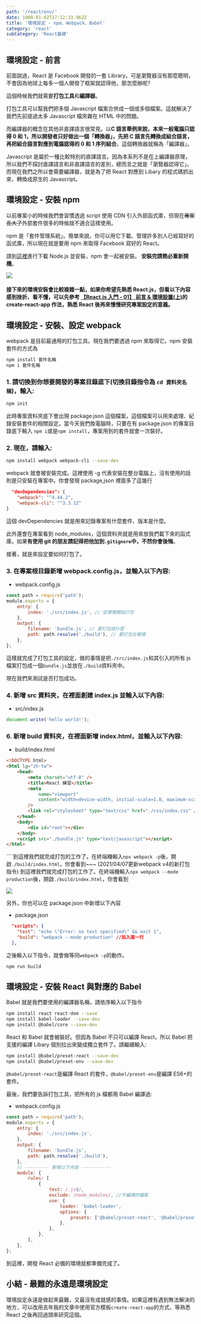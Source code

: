 ```yaml
---
path: '/react/env/'
date: 1000-01-02T17:12:33.962Z
title: '環境設定 - npm、Webpack、Babel'
category: 'react'
subCategory: 'React基礎'
---
```


## 環境設定 - 前言

前面說過，React 是 Facebook 開發的一套 Library。可是瀏覽器沒有那麼聰明，不會因為地球上每多一個人開發了框架就認得他，那怎麼辦呢?

這個時候我們就需要**打包工具**和**編譯器**。

打包工具可以幫我們把多個 Javascript 檔案合併成一個或多個檔案。這就解決了我們先前提過太多 Javascript 檔夾雜在 HTML 中的問題。

而編譯器的概念在其他非直譯語言很常見。以**C 語言舉例來說，本來一般電腦只認得 0 和 1，所以開發者只好做出一個「轉換器」，先把 C 語言先轉換成組合語言，再把組合語言對應到電腦認得的 0 和 1 序列組合**。這個轉換器就稱為「編譯器」。

Javascript 是屬於一種比較特別的直譯語言。因為本系列不是在上編譯器原理，所以我們不探討直譯語言和非直譯語言的差別，總而言之就是「瀏覽器認得它」。而現在我們之所以會需要編譯器，就是為了把 React 對應到 Libary 的程式碼抓出來，轉換成原生的 Javascript。

## 環境設定 - 安裝 npm

以前專案小的時候我們會習慣透過 script 使用 CDN 引入外部函式庫，但現在~~專案長大了~~外部套件很多的時候就不適合這樣使用。

npm 是「套件管理系統」。簡單來說，你可以用它下載、管理許多別人已經寫好的函式庫，所以現在就是要用 npm 來取得 Facebook 寫好的 React。

請到[這裡](https://nodejs.org/en/)進行下載 Node.js 並安裝，npm 會一起被安裝。
**安裝完請務必重新開機**。

![](https://i.imgur.com/lV2NkYy.png)

#### 接下來的環境安裝會比較複雜一點，如果你希望先熟悉 React.js，但看以下內容感到挫折、看不懂，可以先參考 [【React.js 入門 - 01】 前言 & 環境設置(上)](https://ithelp.ithome.com.tw/articles/10214942)的 create-react-app 作法，熟悉 React 後再來慢慢研究專案設定的意義。

## 環境設定 - 安裝、設定 webpack

webpack 是目前最通用的打包工具。現在我們要透過 npm 來取得它。npm 安裝套件的方式為

```bash
npm install 套件名稱
npm i 套件名稱
```

### 1. 請切換到你想要開發的專案目錄底下(切換目錄指令為 `cd 資料夾名稱`)，輸入:

```bash
npm init
```

此時專案資料夾底下會出現 package.json 這個檔案，這個檔案可以用來處理、紀錄安裝套件的相關設定。當今天我們換電腦時，只要在有 package.json 的專案目錄底下輸入 `npm i`或是`npm install`，專案用到的套件就會一次裝好。

### 2. 現在，請輸入:

```bash
npm install webpack webpack-cli --save-dev
```

webpack 就會被安裝完成。這裡使用 -g 代表安裝在整台電腦上，沒有使用的話則是只安裝在專案中。你會發現 package,json 裡面多了這幾行

```json
  "devDependencies": {
    "webpack": "^4.44.2",
    "webpack-cli": "^3.3.12"
}
```

這個 devDependencies 就是用來記錄專案有什麼套件、版本是什麼。

此外還會在專案看到 node_modules，這個資料夾就是用來放我們載下來的函式庫。如果**有使用 git 的朋友請記得把他加到`.gitignore`中，不然你會後悔**。

接著，就是來設定要如何打包了。

### 3. 在專案根目錄新增 webpack.config.js，並輸入以下內容:

-   webpack.config.js

```javascript
const path = require('path');
module.exports = {
    entry: {
        index: './src/index.js', // 從哪裡開始打包
    },
    output: {
        filename: 'bundle.js', // 要打包成什麼
        path: path.resolve('./build'), // 要打包在哪裡
    },
};
```

這樣就完成了打包工具的設定，做的事情是把`./src/index.js`和其引入的所有 js 檔案打包成一個`bundle.js`並放在`./build`資料夾中。

現在我們來測試是否打包成功。

### 4. 新增 src 資料夾，在裡面創建 index.js 並輸入以下內容:

-   src/index.js

```javascript
document.write('hello world!');
```

### 6. 新增 build 資料夾，在裡面新增 index.html，並輸入以下內容:

-   build/index.html

```html
<!DOCTYPE html>
<html lg="zh-tw">
    <head>
        <meta charset="utf-8" />
        <title>React 練習</title>
        <meta
            name="viewport"
            content="width=device-width, initial-scale=1.0, maximum-scale=1.0, user-scalable=no"
        />
        <link rel="stylesheet" type="text/css" href="./css/index.css" />
    </head>
    <body>
        <div id="root"></div>
    </body>
    <script src="./bundle.js" type="text/javascript"></script>
</html>
```

````到這裡我們就完成打包的工作了。在終端機輸入`npx webpack -p`後，開啟`./build/index.html`，你會看到~~~ (2021/04/07更新webpack v4的新打包指令) 到這裡我們就完成打包的工作了。在終端機輸入`npx webpack --mode production`後，開啟`./build/index.html`，你會看到

![](https://i.imgur.com/xoeHivI.png)

另外，你也可以在 package.json 中新增以下內容

-   package.json

```json
  "scripts": {
    "test": "echo \"Error: no test specified\" && exit 1",
    "build": "webpack --mode production" //加入這一行
  },
```

之後輸入以下指令，就會做等同`webpack -p`的動作。

```bash
npm run build
```

## 環境設定 - 安裝 React 與對應的 Babel

Babel 就是我們要使用的編譯器名稱，請依序輸入以下指令

```bash
npm install react react-dom --save
npm install babel-loader --save-dev
npm install @babel/core --save-dev
```

React 和 Babel 就會被裝好。但因為 Babel 不只可以編譯 React，所以 Babel 把支援的編譯 Libary 個別拉出來變成獨立套件了。請繼續輸入:

```bash
npm install @babel/preset-react --save-dev
npm install @babel/preset-env --save-dev
```

`@babel/preset-react`是編譯 React 的套件，`@babel/preset-env`是編譯 ES6+的套件。

最後，我們要告訴打包工具，把所有的 js 檔都用 Babel 編譯過:

-   webpack.config.js

```javascript
const path = require('path');
module.exports = {
    entry: {
        index: './src/index.js',
    },
    output: {
        filename: 'bundle.js',
        path: path.resolve('./build'),
    },
    // --------- 新增以下內容 -----------
    module: {
        rules: [
            {
                test: /.js$/,
                exclude: /node_modules/, //不編譯的檔案
                use: {
                    loader: 'babel-loader',
                    options: {
                        presets: ['@babel/preset-react', '@babel/preset-env'],
                    },
                },
            },
        ],
    },
};
```

到這裡，開發 React 必備的環境就都準備完成了。

## 小結 - 最難的永遠是環境設定

環境設定永遠是做起來最難，又最沒有成就感的事情。如果這裡有遇到無法解決的地方，可以改用去年我的文章中使用官方模板`create-react-app`的方式，等熟悉 React 之後再回過頭來研究這個。

